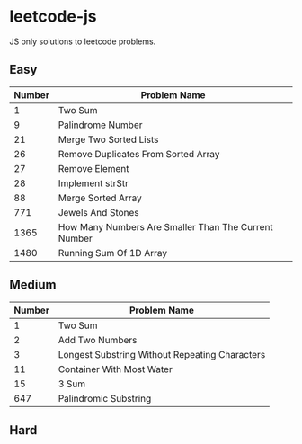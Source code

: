 # leetcode-js
JS only solutions to leetcode problems.

## Easy

|Number|Problem Name|
|---|---|
|1|Two Sum|
|9|Palindrome Number|
|21|Merge Two Sorted Lists|
|26|Remove Duplicates From Sorted Array|
|27|Remove Element|
|28|Implement strStr|
|88|Merge Sorted Array|
|771|Jewels And Stones|
|1365|How Many Numbers Are Smaller Than The Current Number|
|1480|Running Sum Of 1D Array|

## Medium

|Number|Problem Name|
|---|---|
|1|Two Sum|
|2|Add Two Numbers|
|3|Longest Substring Without Repeating Characters|
|11|Container With Most Water|
|15|3 Sum|
|647|Palindromic Substring|


## Hard
